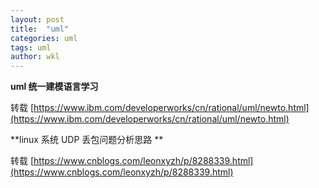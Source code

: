 ```yaml
---
layout: post
title:  "uml"
categories: uml
tags: uml  
author: wkl
---
```


**uml 统一建模语言学习**

转载
[https://www.ibm.com/developerworks/cn/rational/uml/newto.html](https://www.ibm.com/developerworks/cn/rational/uml/newto.html)

**linux 系统 UDP 丢包问题分析思路 **

转载
[https://www.cnblogs.com/leonxyzh/p/8288339.html](https://www.cnblogs.com/leonxyzh/p/8288339.html)